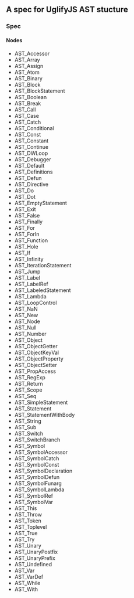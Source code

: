 ## A spec for UglifyJS AST stucture

### Spec

#### Nodes

* AST_Accessor            
* AST_Array               
* AST_Assign              
* AST_Atom                
* AST_Binary              
* AST_Block               
* AST_BlockStatement      
* AST_Boolean             
* AST_Break               
* AST_Call                
* AST_Case                
* AST_Catch               
* AST_Conditional
* AST_Const               
* AST_Constant            
* AST_Continue            
* AST_DWLoop             
* AST_Debugger            
* AST_Default             
* AST_Definitions         
* AST_Defun               
* AST_Directive           
* AST_Do                  
* AST_Dot                 
* AST_EmptyStatement      
* AST_Exit
* AST_False               
* AST_Finally             
* AST_For                 
* AST_ForIn               
* AST_Function            
* AST_Hole                
* AST_If                  
* AST_Infinity            
* AST_IterationStatement  
* AST_Jump                
* AST_Label               
* AST_LabelRef            
* AST_LabeledStatement
* AST_Lambda              
* AST_LoopControl         
* AST_NaN                 
* AST_New                 
* AST_Node                
* AST_Null                
* AST_Number              
* AST_Object              
* AST_ObjectGetter        
* AST_ObjectKeyVal        
* AST_ObjectProperty      
* AST_ObjectSetter        
* AST_PropAccess
* AST_RegExp              
* AST_Return              
* AST_Scope               
* AST_Seq                 
* AST_SimpleStatement     
* AST_Statement           
* AST_StatementWithBody   
* AST_String     
* AST_Sub                 
* AST_Switch              
* AST_SwitchBranch        
* AST_Symbol              
* AST_SymbolAccessor
* AST_SymbolCatch         
* AST_SymbolConst         
* AST_SymbolDeclaration   
* AST_SymbolDefun         
* AST_SymbolFunarg        
* AST_SymbolLambda        
* AST_SymbolRef           
* AST_SymbolVar           
* AST_This                
* AST_Throw               
* AST_Token               
* AST_Toplevel            
* AST_True
* AST_Try                 
* AST_Unary               
* AST_UnaryPostfix        
* AST_UnaryPrefix         
* AST_Undefined           
* AST_Var                 
* AST_VarDef              
* AST_While               
* AST_With    

